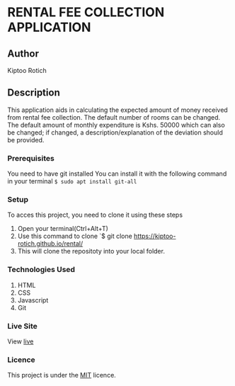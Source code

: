 # RENTAL FEE COLLECTION APPLICATION
## Author
Kiptoo Rotich
## Description
This application aids in calculating the expected amount of money received from rental fee collection. The default number of rooms can be changed. The default amount of monthly expenditure is Kshs. 50000 which can also be changed; if changed, a description/explanation of the deviation should be provided.
### Prerequisites
You need to have git installed
You can install it with the following command in your terminal
`$ sudo apt install git-all`
### Setup
To acces this project, you need to clone it using these steps
1. Open your terminal(Ctrl+Alt+T)
2. Use this command to clone `$ git clone https://kiptoo-rotich.github.io/rental/
3. This will clone the repositoty into your local folder.
### Technologies Used
1. HTML
2. CSS
5. Javascript
4. Git
### Live Site
View [live](https://kiptoo-rotich.github.io/rental/)
### Licence
This project is under the  [MIT](LICENCE) licence.
